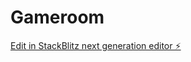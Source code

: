 # Gameroom

[Edit in StackBlitz next generation editor ⚡️](https://stackblitz.com/~/github.com/Dirtyhabitsonline/Gameroom)
